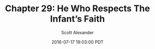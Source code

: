 ---
layout: chapter
title: "Chapter 29: He Who Respects The Infant’s Faith"
author: Scott Alexander
description: http://unsongbook.com/chapter-29-he-who-respects-the-infants-faith/
date: 2016-07-17 19:03:00 PDT
length: 6248292
duration: 1562
guid: chapter-29-he-who-respects-the-infants-faith
---